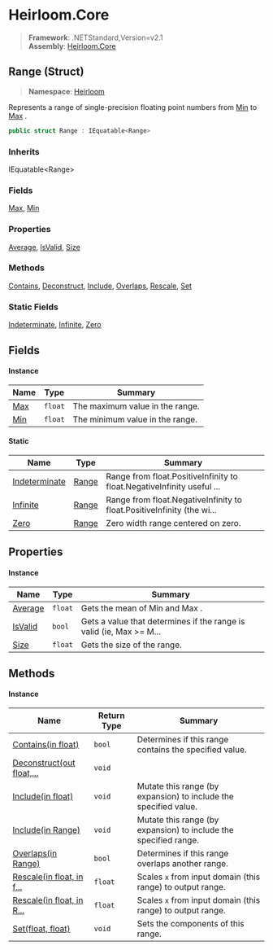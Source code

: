 # Heirloom.Core

> **Framework**: .NETStandard,Version=v2.1  
> **Assembly**: [Heirloom.Core][0]

## Range (Struct)

> **Namespace**: [Heirloom][0]

Represents a range of single-precision floating point numbers from [Min][1] to [Max][2] .

```cs
public struct Range : IEquatable<Range>
```

### Inherits

IEquatable\<Range>

### Fields

[Max][2], [Min][1]

### Properties

[Average][3], [IsValid][4], [Size][5]

### Methods

[Contains][6], [Deconstruct][7], [Include][8], [Overlaps][9], [Rescale][10], [Set][11]

### Static Fields

[Indeterminate][12], [Infinite][13], [Zero][14]

## Fields

#### Instance

| Name     | Type    | Summary                         |
|----------|---------|---------------------------------|
| [Max][2] | `float` | The maximum value in the range. |
| [Min][1] | `float` | The minimum value in the range. |

#### Static

| Name                | Type        | Summary                                                                |
|---------------------|-------------|------------------------------------------------------------------------|
| [Indeterminate][12] | [Range][15] | Range from float.PositiveInfinity to float.NegativeInfinity useful ... |
| [Infinite][13]      | [Range][15] | Range from float.NegativeInfinity to float.PositiveInfinity (the wi... |
| [Zero][14]          | [Range][15] | Zero width range centered on zero.                                     |

## Properties

#### Instance

| Name         | Type    | Summary                                                                |
|--------------|---------|------------------------------------------------------------------------|
| [Average][3] | `float` | Gets the mean of Min and Max .                                         |
| [IsValid][4] | `bool`  | Gets a value that determines if the range is valid (ie, Max &gt;= M... |
| [Size][5]    | `float` | Gets the size of the range.                                            |

## Methods

#### Instance

| Name                            | Return Type | Summary                                                          |
|---------------------------------|-------------|------------------------------------------------------------------|
| [Contains(in float)][6]         | `bool`      | Determines if this range contains the specified value.           |
| [Deconstruct(out float,...][7]  | `void`      |                                                                  |
| [Include(in float)][8]          | `void`      | Mutate this range (by expansion) to include the specified value. |
| [Include(in Range)][8]          | `void`      | Mutate this range (by expansion) to include the specified range. |
| [Overlaps(in Range)][9]         | `bool`      | Determines if this range overlaps another range.                 |
| [Rescale(in float, in f...][10] | `float`     | Scales `x` from input domain (this range) to output range.       |
| [Rescale(in float, in R...][10] | `float`     | Scales `x` from input domain (this range) to output range.       |
| [Set(float, float)][11]         | `void`      | Sets the components of this range.                               |

[0]: ../../Heirloom.Core.md
[1]: Range/Min.md
[2]: Range/Max.md
[3]: Range/Average.md
[4]: Range/IsValid.md
[5]: Range/Size.md
[6]: Range/Contains.md
[7]: Range/Deconstruct.md
[8]: Range/Include.md
[9]: Range/Overlaps.md
[10]: Range/Rescale.md
[11]: Range/Set.md
[12]: Range/Indeterminate.md
[13]: Range/Infinite.md
[14]: Range/Zero.md
[15]: Range.md
